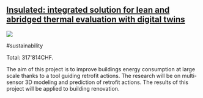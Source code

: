 ## [Insulated: integrated solution for lean and abridged thermal evaluation with digital twins](https://www.aramis.admin.ch/Grunddaten/?ProjectID=53471)

![](insulated.gif)

#sustainability

Total: 317'814CHF.

The aim of this project is to improve buildings energy consumption at large scale thanks to a tool guiding retrofit actions. The research will be on multi-sensor 3D modeling and prediction of retrofit actions. The results of this project will be applied to building renovation.